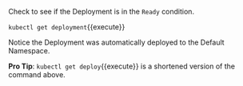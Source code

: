 Check to see if the Deployment is in the `Ready` condition.

`kubectl get deployment`{{execute}}

Notice the Deployment was automatically deployed to the Default Namespace.

**Pro Tip**:
`kubectl get deploy`{{execute}} is a shortened version of the command above.
